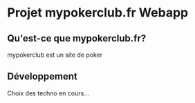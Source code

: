 Projet mypokerclub.fr Webapp
======

Qu'est-ce que mypokerclub.fr?
-----------------

mypokerclub est un site de poker


Développement
-----------------

Choix des techno en cours...
